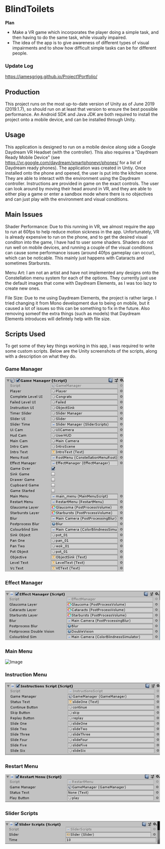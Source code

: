 # BlindToilets
**Plan**
- Make a VR game which incorporates the player doing a simple task, and then having to do the same task, while visually impaired.
- The idea of the app is to give awareness of different types of visual impairments and to show how difficult simple tasks can be for different people.

### Update Log
https://jamesgrigg.github.io/Project1Portfolio/

## Production
This project runs on the most up-to-date version of Unity as of June 2019 (2019.1.7), so should run on at least that version to ensure the best possible performance. An Android SDK and Java JDK are both required to install the project onto a mobile device, and can be installed through Unity.

## Usage
This application is designed to run on a mobile device along side a Google Daydream VR Headset (with the controller). This also requires a "Daydream Ready Mobile Device" (see https://vr.google.com/daydream/smartphonevr/phones/ for a list of Daydream ready phones). The application was created in Untiy. Once installed onto the phone and opened, the user is put into the kitchen scene. They are able to interact with the environment using the Daydream controller. Instructions are provided in game on the exact controls. The user can look around by moving their head around in VR, and they are able to either play a game or enter a sandbox mode where there is no objectives and can just play with the environment and visual conditions.

## Main Issues
Shader Performance: Due to this running in VR, we almost require the app to run at 60fps to help reduce motion sickness in the app. Unfortunately, VR is already expensive to run on the phone, and to get the desired visual conditon into the game, I have had to user some shaders. Shaders do not run well on mobile devices, and running a couple of the visual conditions can cause some performance issues (around 40fps gameplay can occur), which can be noticable. This mainly just happens with Cataracts and sometimes Starbursts.

Menu Art: I am not an artist and have not implemented any designs onto the Constellation menu system for each of the options. They currently just use the default images that come with Daydream Elements, as I was too lazy to create new ones.

File Size: Due to me using Daydream Elements, the project is rather large. I tried changing it from Mono development due to being on mobile, but it caused a lot of issues so this can be something to fix in the future. Also removing someof the extra things (such as models) that Daydream Elements introduces will defintely help with file size.

## Scripts Used
To get some of they key things working in this app, I was required to write some custom scripts. Below are the Unity screenshots of the scripts, along with a description on what they do.

### Game Manager

![Image](ReadMeImages/GameManagerScript.png)

### Effect Manager

![Image](ReadMeImages/EffectManagerScript.png)

### Main Menu

![Image](ReadMeImages/MainMenurScript.png)

### Instruction Menu

![Image](ReadMeImages/InstructionsMenuScript.png)

### Restart Menu

![Image](ReadMeImages/RestartMenuScript.png)

### Slider Scripts

![Image](ReadMeImages/SliderScript.png)
